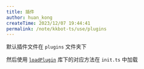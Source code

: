 ```yaml
---
title: 插件
author: huan_kong
createTime: 2023/12/07 19:44:41
permalink: /note/kkbot-ts/use/plugins
---
```


默认插件文件在 `plugins` 文件夹下

然后使用 [`loadPlugin`](/note/kkbot-ts/libs/loadPlugin) 库下的对应方法在 `init.ts` 中加载